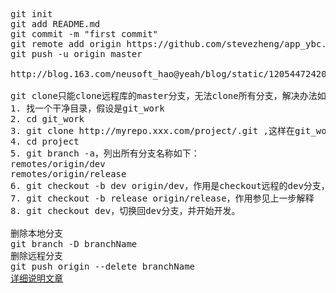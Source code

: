 <pre>
git init
git add README.md
git commit -m "first commit"
git remote add origin https://github.com/stevezheng/app_ybc.git
git push -u origin master

http://blog.163.com/neusoft_hao@yeah/blog/static/120544724201432111051994/

git clone只能clone远程库的master分支，无法clone所有分支，解决办法如下：
1. 找一个干净目录，假设是git_work
2. cd git_work
3. git clone http://myrepo.xxx.com/project/.git ,这样在git_work目录下得到一个project子目录
4. cd project
5. git branch -a，列出所有分支名称如下：
remotes/origin/dev
remotes/origin/release
6. git checkout -b dev origin/dev，作用是checkout远程的dev分支，在本地起名为dev分支，并切换到本地的dev分支
7. git checkout -b release origin/release，作用参见上一步解释
8. git checkout dev，切换回dev分支，并开始开发。

删除本地分支
git branch -D branchName
删除远程分支
git push origin --delete branchName
<a href="http://zengrong.net/post/1746.htm">详细说明文章</a>
</pre>
